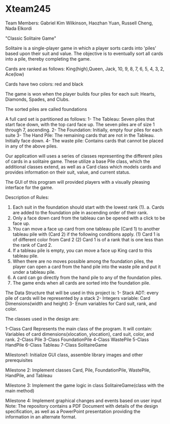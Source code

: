 # Xteam245
Team Members:
Gabriel Kim Wilkinson, Haozhan Yuan, Russell Cheng, Nada Elkordi

"Classic Solitaire Game"

Solitaire is a single-player game in which a player sorts cards into 'piles' based upon their suit and value. The objective is to eventually sort all cards into a pile, thereby completing the game.

Cards are ranked as follows:
King(high),Queen, Jack, 10, 9, 8, 7, 6, 5, 4, 3, 2, Ace(low)

Cards have two colors: red and black

The game is won when the player builds four piles for each suit: Hearts, Diamonds, Spades, and Clubs.

The sorted piles are called foundations

A full card set is partitioned as follows: 
1- The Tableau: Seven piles that start face down, with the top card face up. The seven piles are of size 1 through 7, ascending. 
2- The Foundation: Initially, empty four piles for each suite
3- The Hand Pile: The remaining cards that are not in the Tableau. Initially face down.
4- The waste pile: Contains cards that cannot be placed in any of the above piles.
 
Our application will uses a series of classes representing the different piles of cards in a solitaire game. These utilize a base Pile class, which the additional classes extend, as well as a Card class which models cards and provides information on their suit, value, and current status.

The GUI of this program will provided players with a visually pleasing interface for the game.

Description of Rules:
1. Each suit in the foundation should start with the lowest rank (1).
a. Cards are added to the foundation pile in ascending order of their
rank.
2. Only a face down card from the tableau can be opened with a click to be
face up.
3. You can move a face up card from one tableau pile (Card 1) to another
tableau pile with (Card 2) if the following conditions apply.
 (1) Card 1 is of different color from Card 2
 (2) Card 1 is of a rank that is one less than the rank of Card 2.
4. If a tableau pile is empty, you can move a face up King card to this tableau
pile.
5. When there are no moves possible among the foundation piles, the player
can open a card from the hand pile into the waste pile and put it under a
tableau pile.
6. A card can go directly from the hand pile to any of the foundation piles.
7. The game ends when all cards are sorted into the foundation pile.
 
The Data Structure that will be used in this project is:
1- Stack ADT: every pile of cards will be represented by a stack
2- Integers variable: Card Dimensions(width and height)
3- Enum variables for Card suit, rank, and color.

The classes used in the design are:

1-Class Card
	Represents the main class of the program.
	It will contain: Variables of card dimensions(xlocation, ylocation), card suit, color, and rank.
2-Class Pile
3-Class FoundationPile
4-Class WastePile
5-Class HandPile
6-Class Tableau
7-Class SolitaireGame


Milestone1: Initialize GUI class, assemble library images and other prerequisites

Milestone 2: Implement classes Card, Pile, FoundationPile, WastePile, HandPile, and Tableau

Milestone 3: Implement the game logic in class SolitaireGame(class with the main method)

Milestone 4: Implement graphical changes and events based on user input
Note: The repository contains a PDF Document with details of the design specification, as well as a PowerPoint presentation providing the information in an alternate format.
